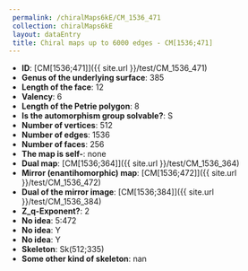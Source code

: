 ```yaml
--- 
 permalink: /chiralMaps6kE/CM_1536_471 
 collection: chiralMaps6kE
 layout: dataEntry
 title: Chiral maps up to 6000 edges - CM[1536;471]
---
```


- **ID**: [CM[1536;471]]({{ site.url }}/test/CM_1536_471)
- **Genus of the underlying surface**: 385
- **Length of the face**: 12
- **Valency**: 6
- **Length of the Petrie polygon**: 8
- **Is the automorphism group solvable?**: S
- **Number of vertices**: 512
- **Number of edges**: 1536
- **Number of faces**: 256
- **The map is self-**: none
- **Dual map**: [CM[1536;364]]({{ site.url }}/test/CM_1536_364)
- **Mirror (enantihomorphic) map**: [CM[1536;472]]({{ site.url }}/test/CM_1536_472)
- **Dual of the mirror image**: [CM[1536;384]]({{ site.url }}/test/CM_1536_384)
- **Z_q-Exponent?**: 2
- **No idea**:  5:472
- **No idea**: Y
- **No idea**: Y
- **Skeleton**: Sk(512;335)
- **Some other kind of skeleton**: nan
